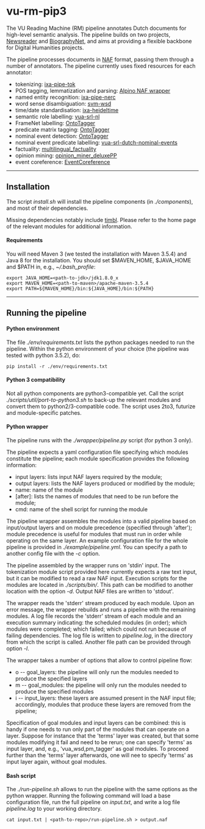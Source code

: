 # vu-rm-pip3


The VU Reading Machine (RM) pipeline annotates Dutch documents for high-level semantic analysis. 
The pipeline builds on two projects, [Newsreader](http://www.newsreader-project.eu) and [BiographyNet](http://www.biographynet.nl), and aims at providing a flexible backbone for Digital Humanities projects.

The pipeline processes documents in [NAF](https://github.com/newsreader/NAF) format, passing them through a number of annotators. The pipeline currently uses fixed resources for each annotator:

  - tokenizing: [ixa-pipe-tok](https://github.com/ixa-ehu/ixa-pipe-tok)
  - POS tagging, lemmatization and parsing: [Alpino NAF wrapper](https://github.com/cltl/morphosyntactic_parser_nl)
  - named entity recognition: [ixa-pipe-nerc](https://github.com/ixa-ehu/ixa-pipe-nerc/blob/master/README.md)
  - word sense disambiguation: [svm-wsd](https://github.com/cltl/svm_wsd)
  - time/date standardisation: [ixa-heideltime](https://github.com/ixa-ehu/ixa-heideltime) 
  - semantic role labelling: [vua-srl-nl](https://github.com/newsreader/vua-srl-nl)
  - FrameNet labelling: [OntoTagger](https://github.com/cltl/OntoTagger)
  - predicate matrix tagging: [OntoTagger](https://github.com/cltl/OntoTagger)
  - nominal event detection: [OntoTagger](https://github.com/cltl/OntoTagger)
  - nominal event predicate labelling: [vua-srl-dutch-nominal-events](https://github.com/newsreader/vua-srl-dutch-nominal-events)
  - factuality: [multilingual_factuality](https://github.com/cltl/multilingual_factuality)
  - opinion mining: [opinion_miner_deluxePP](https://github.com/cltl/opinion_miner_deluxe)
  - event coreference: [EventCoreference](https://github.com/cltl/EventCoreference)


----
## Installation
The script *install.sh* will install the pipeline components (in *./components*), and most of their dependencies. 

Missing dependencies notably include [timbl](http://ilk.uvt.nl/timbl). Please refer to the home page of the relevant modules for additional information. 

#### Requirements
You will need Maven 3 (we tested the installation with Maven 3.5.4) and Java 8 for the installation. You should set $MAVEN_HOME, $JAVA_HOME and $PATH in, e.g., *~/.bash_profile*:
```shell
export JAVA_HOME=<path-to-jdk>/jdk1.8.0_x
export MAVEN_HOME=<path-to-maven>/apache-maven-3.5.4
export PATH=${MAVEN_HOME}/bin:${JAVA_HOME}/bin:${PATH}
``` 

----
## Running the pipeline
#### Python environment
The file *./env/requirements.txt* lists the python packages needed to run the pipeline. 
Within the python environment of your choice (the pipeline was tested with python 3.5.2), do:
```
pip install -r ./env/requirements.txt
```

#### Python 3 compatibility
Not all python components are python3-compatible yet. Call the script *./scripts/util/port-to-python3.sh* to back-up the relevant modules and convert them to python2/3-compatible code. The script uses 2to3, futurize and module-specific patches. 

#### Python wrapper 
The pipeline runs with the *./wrapper/pipeline.py* script (for python 3 only). 

The pipeline expects a yaml configuration file specifying which modules constitute the pipeline; each module specification provides the following information:
- input layers: lists input NAF layers required by the module;
- output layers: lists the NAF layers produced or modified by the module;
- name: name of the module
- [after]: lists the names of modules that need to be run before the module;
- cmd: name of the shell script for running the module 


The pipeline wrapper assembles the modules into a valid pipeline based on input/output layers and on module precedence (specified through 'after'); module precedence is useful for modules that must run in order while operating on the same layer. An example configuration file for the whole pipeline is provided in *./example/pipeline.yml*. You can specify a path to another config file with the *-c* option.

The pipeline assembled by the wrapper runs on 'stdin' input. The tokenization module script provided here currently expects a raw text input, but it can be modified to read a raw NAF input. Execution scripts for the modules are located in *./scripts/bin/*. This path can be modified to another location with the option *-d*. Output NAF files are written to 'stdout'.

The wrapper reads the 'stderr' stream produced by each module. Upon an error message, the wrapper rebuilds and runs a pipeline with the remaining modules. A log file records the 'stderr' stream of each module and an execution summary indicating: the scheduled modules (in order); which modules were completed; which failed; which could not run because of failing dependencies. The log file is written to *pipeline.log*, in the directory from which the script is called. Another file path can be provided through option *-l*.

The wrapper takes a number of options that allow to control pipeline flow:
- o -- goal_layers: the pipeline will only run the modules needed to produce the specified layers
- m -- goal_modules: the pipeline will only run the modules needed to produce the specified modules
- i -- input_layers: these layers are assumed present in the NAF input file; accordingly, modules that produce these layers are removed from the pipeline; 

Specification of goal modules and input layers can be combined: this is handy if one needs to run only part of the modules that can operate on a layer. Suppose for instance that the 'terms' layer was created, but that some modules modifying it fail and need to be rerun; one can specify 'terms' as input layer, and, e.g., 'vua_wsd,pm_tagger' as goal modules. To proceed further than the 'terms' layer afterwards, one will nee to specify 'terms' as input layer again, without goal modules. 

#### Bash script
The *./run-pipeline.sh* allows to run the pipeline with the same options as the python wrapper. 
Running the following command will load a base configuration file, run the full pipeline on *input.txt*, and write a log file *pipeline.log* to your working directory.
```
cat input.txt | <path-to-repo>/run-pipeline.sh > output.naf
```

